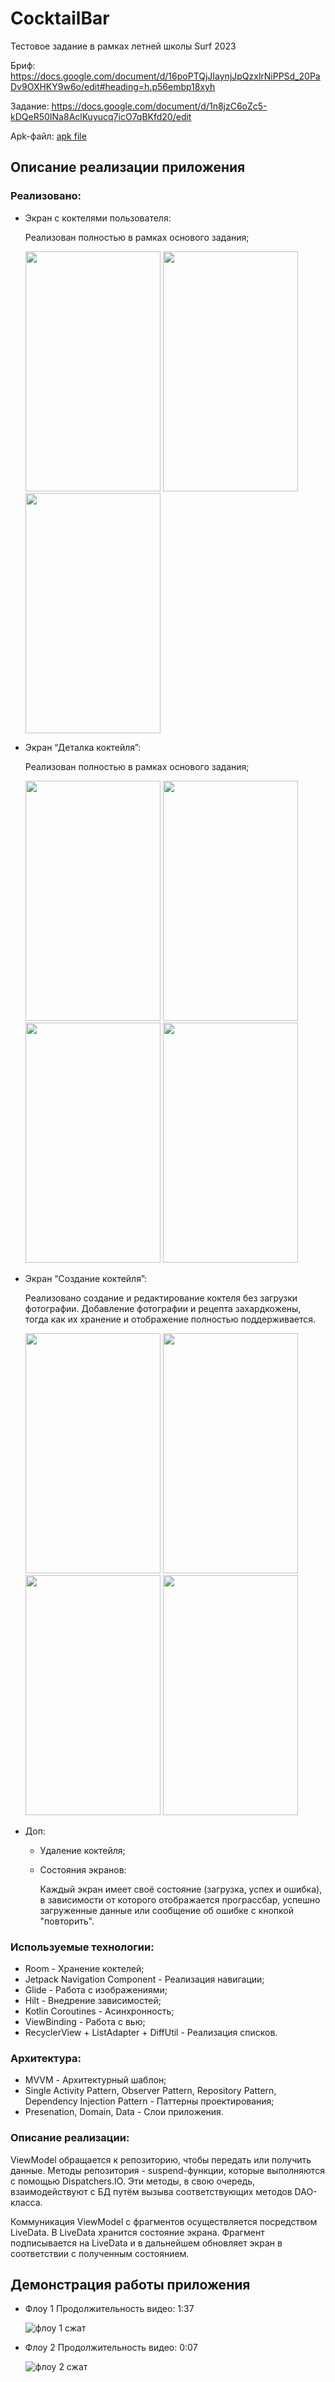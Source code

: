 # CocktailBar
Тестовое задание в рамках летней школы Surf 2023

Бриф: https://docs.google.com/document/d/16poPTQjJIaynjJpQzxlrNiPPSd_20PaDv9OXHKY9w6o/edit#heading=h.p56embp18xyh

Задание: https://docs.google.com/document/d/1n8jzC6oZc5-kDQeR50INa8AclKuyucq7icO7qBKfd20/edit

Apk-файл: [apk file](/cocktailApp.apk)

## Описание реализации приложения
### Реализовано:
-   Экран с коктелями пользователя:
  
    Реализован полностью в рамках основого задания;

    <img src="https://github.com/IlyaVolf/CocktailBar/assets/70796651/56fe4272-8b66-4675-a347-e5404df0637c" width="216" height="384">
    <img src="https://github.com/IlyaVolf/CocktailBar/assets/70796651/e4f6a5da-94e4-47e2-b3c5-b6b6fd36a1d5" width="216" height="384">
    <img src="https://github.com/IlyaVolf/CocktailBar/assets/70796651/0328c4a9-68be-40b8-a54b-bbb76f88b73b" width="216" height="384">
    
-   Экран “Деталка коктейля”:
  
    Реализован полностью в рамках основого задания;

    <img src="https://github.com/IlyaVolf/CocktailBar/assets/70796651/3d02217a-58b3-4550-92a3-0e48023fcd4f" width="216" height="384">
    <img src="https://github.com/IlyaVolf/CocktailBar/assets/70796651/55db9839-5ed9-4824-b835-718f8d91e403" width="216" height="384">
    <img src="https://github.com/IlyaVolf/CocktailBar/assets/70796651/f2de3d6d-5309-4d17-929c-b913685c81ce" width="216" height="384">
    <img src="https://github.com/IlyaVolf/CocktailBar/assets/70796651/65f9e8ed-fe54-4433-8824-405fa8c0cb55" width="216" height="384">
    
    
-   Экран “Создание коктейля”:
  
    Реализовано создание и редактирование коктеля без загрузки фотографии. Добавление фотографии и рецепта захардкожены, тогда как их хранение и отображение полностью поддерживается.

    <img src="https://github.com/IlyaVolf/CocktailBar/assets/70796651/3bf6af9a-dc87-477b-868a-8c94a68fb10d" width="216" height="384">
    <img src="https://github.com/IlyaVolf/CocktailBar/assets/70796651/f614b527-5ddb-4243-b907-f57188118b9a" width="216" height="384">
    <img src="https://github.com/IlyaVolf/CocktailBar/assets/70796651/b79f62f6-d0ee-4864-aa85-01d90e11ac2c" width="216" height="384">
    <img src="https://github.com/IlyaVolf/CocktailBar/assets/70796651/38caba01-5142-4154-b343-3e9f54912e06" width="216" height="384">

-   Доп:
    -   Удаление коктейля;
    -   Состояния экранов:
      
        Каждый экран имеет своё состояние (загрузка, успех и ошибка), в зависимости от которого отображается програссбар, успешно загруженные данные или сообщение об ошибке с кнопкой "повторить".

### Используемые технологии:
-   Room - Хранение коктелей;
-   Jetpack Navigation Component - Реализация навигации;
-   Glide - Работа с изображениями;
-   Hilt - Внедрение зависимостей;
-   Kotlin Coroutines - Асинхронность;
-   ViewBinding - Работа с вью;
-   RecyclerView + ListAdapter + DiffUtil - Реализация списков.

### Архитектура:
-   MVVM - Архитектурный шаблон;
-   Single Activity Pattern, Observer Pattern, Repository Pattern, Dependency Injection Pattern - Паттерны проектирования;
-   Presenation, Domain, Data - Слои приложения.

### Описание реализации:
ViewModel обращается к репозиторию, чтобы передать или получить данные. Методы репозитория - suspend-функции, которые выполняются с помощью Dispatchers.IO. Эти методы, в свою очередь, взаимодействуют с БД путём вызыва соответствующих методов DAO-класса.

Коммуникация ViewModel с фрагментов осуществляется посредством LiveData. В LiveData хранится состояние экрана. Фрагмент подписывается на LiveData и в дальнейшем обновляет экран в соответствии с полученным состоянием.

## Демонстрация работы приложения

- Флоу 1
  Продолжительность видео: 1:37
  
  ![флоу 1 сжат](https://github.com/IlyaVolf/CocktailBar/assets/70796651/b8ea55ca-da83-404f-9b00-c6f5151c420c)


- Флоу 2
  Продолжительность видео: 0:07
  
  ![флоу 2 сжат](https://github.com/IlyaVolf/CocktailBar/assets/70796651/7bfcaf9b-58be-44ab-a6d8-062ff2fa6251)


